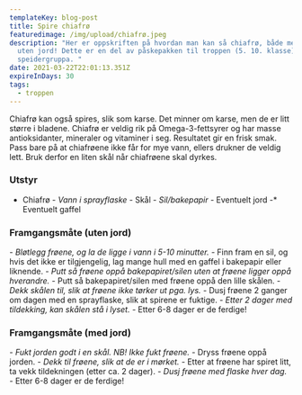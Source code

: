 ```yaml
---
templateKey: blog-post
title: Spire chiafrø
featuredimage: /img/upload/chiafrø.jpeg
description: "Her er oppskriften på hvordan man kan så chiafrø, både med jord og
  uten jord! Dette er en del av påskepakken til troppen (5. 10. klasse) i
  speidergruppa. "
date: 2021-03-22T22:01:13.351Z
expireInDays: 30
tags:
  - troppen
---
```

Chiafrø kan også spires, slik som karse. Det minner om karse, men de er litt større i bladene. Chiafrø er veldig rik på Omega-3-fettsyrer og har masse antioksidanter, mineraler og vitaminer i seg. Resultatet gir en frisk smak. Pass bare på at chiafrøene ikke får for mye vann, ellers drukner de veldig lett. Bruk derfor en liten skål når chiafrøene skal dyrkes. 

### Utstyr

* Chiafrø - *Vann i sprayflaske -* Skål - *Sil/bakepapir -* Eventuelt jord -* Eventuelt gaffel

### Framgangsmåte (uten jord)

\- *Bløtlegg frøene, og la de ligge i vann i 5-10 minutter.  -* Finn fram en sil, og hvis det ikke er tilgjengelig, lag mange hull med en gaffel i bakepapir eller liknende. - *Putt så frøene oppå bakepapiret/silen uten at frøene ligger oppå hverandre. -* Putt så bakepapiret/silen med frøene oppå den lille skålen. - *Dekk skålen til, slik at frøene ikke tørker ut pga. lys. -* Dusj frøene 2 ganger om dagen med en sprayflaske, slik at spirene er fuktige. - *Etter 2 dager med tildekking, kan skålen stå i lyset. -* Etter 6-8 dager er de ferdige!

### Framgangsmåte (med jord)

\- *Fukt jorden godt i en skål. NB! Ikke fukt frøene. -* Dryss frøene oppå jorden. - *Dekk til frøene, slik at de er i mørket. -* Etter at frøene har spiret litt, ta vekk tildekningen (etter ca. 2 dager). - *Dusj frøene med flaske hver dag. -* Etter 6-8 dager er de ferdige!